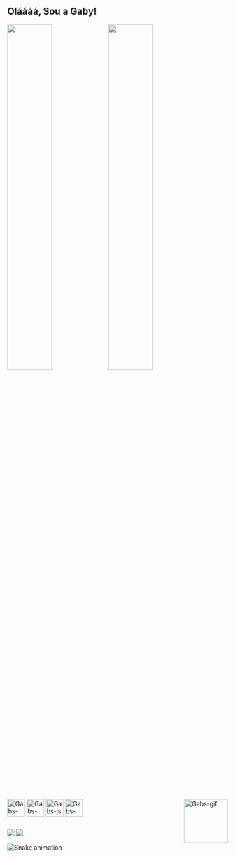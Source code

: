 ## Oláááá, Sou a Gaby!
<div>
<img width="45%"  weight="20%" src="https://github-readme-stats.vercel.app/api?username=Gabyzoca&count_private=true&show_icons=true&theme=tokyonight">
<img width="45%" weight="20%" src="https://github-readme-stats.vercel.app/api/top-langs/?username=Gabyzoca&theme=tokyonight">
</div>

<div style="display: inline_block"><br>
 <img align="center" alt="Gabs-html" width="40" weight="50" src="https://cdn.jsdelivr.net/gh/devicons/devicon@latest/icons/html5/html5-original-wordmark.svg">
 <img align="center" alt="Gabs-css" width="40" weight="50" src="https://cdn.jsdelivr.net/gh/devicons/devicon@latest/icons/css3/css3-original-wordmark.svg">
 <img align="center" alt="Gabs-js" width="40" weight="40" src="https://cdn.jsdelivr.net/gh/devicons/devicon@latest/icons/javascript/javascript-original.svg">
 <img align="center" alt="Gabs-py" width="40" weight="40" src="https://cdn.jsdelivr.net/gh/devicons/devicon@latest/icons/python/python-original.svg">
 <img align="right" alt="Gabs-gif" width="100" weight="110" src="https://cdn.discordapp.com/attachments/1376395312171712574/1376395425963053086/gif_git.gif?ex=68352ba1&is=6833da21&hm=9980b1843d99cf0a2c03efbd5cd3b5e31b38f69679364dc03ba94ad6ecb64bc0&">
 
</div>

##

<div>
  <a href="mailto:r.gabriellatech@gmai.com" target="_blank"><img src="https://img.shields.io/badge/Gmail-D14836?style=for-the-badge&logo=gmail&logoColor=white" target="_blank"></a>
  <a href="https://www.linkedin.com/in/gabriellarodriguesdasilva/" target="_blank"><img src="https://img.shields.io/badge/LinkedIn-0077B5?style=for-the-badge&logo=linkedin&logoColor=white" target="_blank"></a>
</div>



![Snake animation](https://github.com/Gabyzoca)
